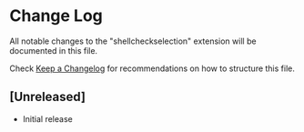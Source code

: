 # Change Log

All notable changes to the "shellcheckselection" extension will be documented in this file.

Check [Keep a Changelog](http://keepachangelog.com/) for recommendations on how to structure this file.

## [Unreleased]

- Initial release
